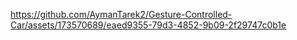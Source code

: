 https://github.com/AymanTarek2/Gesture-Controlled-Car/assets/173570689/eaed9355-79d3-4852-9b09-2f29747c0b1e


